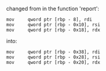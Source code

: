changed from in the function 'report':

	mov     qword ptr [rbp - 8], rdi
	mov     qword ptr [rbp - 0x10], rsi
	mov     qword ptr [rbp - 0x18], rdx
			
into:

	mov     qword ptr [rbp - 0x38], rdi
	mov     qword ptr [rbp - 0x28], rsi
	mov     qword ptr [rbp - 0x20], rdx
			 
